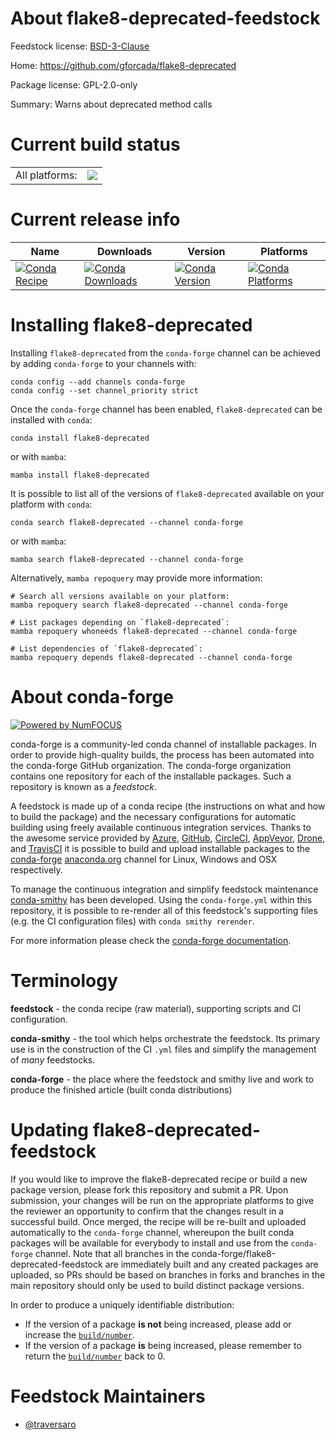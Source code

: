 About flake8-deprecated-feedstock
=================================

Feedstock license: [BSD-3-Clause](https://github.com/conda-forge/flake8-deprecated-feedstock/blob/main/LICENSE.txt)

Home: https://github.com/gforcada/flake8-deprecated

Package license: GPL-2.0-only

Summary: Warns about deprecated method calls

Current build status
====================


<table><tr><td>All platforms:</td>
    <td>
      <a href="https://dev.azure.com/conda-forge/feedstock-builds/_build/latest?definitionId=23657&branchName=main">
        <img src="https://dev.azure.com/conda-forge/feedstock-builds/_apis/build/status/flake8-deprecated-feedstock?branchName=main">
      </a>
    </td>
  </tr>
</table>

Current release info
====================

| Name | Downloads | Version | Platforms |
| --- | --- | --- | --- |
| [![Conda Recipe](https://img.shields.io/badge/recipe-flake8--deprecated-green.svg)](https://anaconda.org/conda-forge/flake8-deprecated) | [![Conda Downloads](https://img.shields.io/conda/dn/conda-forge/flake8-deprecated.svg)](https://anaconda.org/conda-forge/flake8-deprecated) | [![Conda Version](https://img.shields.io/conda/vn/conda-forge/flake8-deprecated.svg)](https://anaconda.org/conda-forge/flake8-deprecated) | [![Conda Platforms](https://img.shields.io/conda/pn/conda-forge/flake8-deprecated.svg)](https://anaconda.org/conda-forge/flake8-deprecated) |

Installing flake8-deprecated
============================

Installing `flake8-deprecated` from the `conda-forge` channel can be achieved by adding `conda-forge` to your channels with:

```
conda config --add channels conda-forge
conda config --set channel_priority strict
```

Once the `conda-forge` channel has been enabled, `flake8-deprecated` can be installed with `conda`:

```
conda install flake8-deprecated
```

or with `mamba`:

```
mamba install flake8-deprecated
```

It is possible to list all of the versions of `flake8-deprecated` available on your platform with `conda`:

```
conda search flake8-deprecated --channel conda-forge
```

or with `mamba`:

```
mamba search flake8-deprecated --channel conda-forge
```

Alternatively, `mamba repoquery` may provide more information:

```
# Search all versions available on your platform:
mamba repoquery search flake8-deprecated --channel conda-forge

# List packages depending on `flake8-deprecated`:
mamba repoquery whoneeds flake8-deprecated --channel conda-forge

# List dependencies of `flake8-deprecated`:
mamba repoquery depends flake8-deprecated --channel conda-forge
```


About conda-forge
=================

[![Powered by
NumFOCUS](https://img.shields.io/badge/powered%20by-NumFOCUS-orange.svg?style=flat&colorA=E1523D&colorB=007D8A)](https://numfocus.org)

conda-forge is a community-led conda channel of installable packages.
In order to provide high-quality builds, the process has been automated into the
conda-forge GitHub organization. The conda-forge organization contains one repository
for each of the installable packages. Such a repository is known as a *feedstock*.

A feedstock is made up of a conda recipe (the instructions on what and how to build
the package) and the necessary configurations for automatic building using freely
available continuous integration services. Thanks to the awesome service provided by
[Azure](https://azure.microsoft.com/en-us/services/devops/), [GitHub](https://github.com/),
[CircleCI](https://circleci.com/), [AppVeyor](https://www.appveyor.com/),
[Drone](https://cloud.drone.io/welcome), and [TravisCI](https://travis-ci.com/)
it is possible to build and upload installable packages to the
[conda-forge](https://anaconda.org/conda-forge) [anaconda.org](https://anaconda.org/)
channel for Linux, Windows and OSX respectively.

To manage the continuous integration and simplify feedstock maintenance
[conda-smithy](https://github.com/conda-forge/conda-smithy) has been developed.
Using the ``conda-forge.yml`` within this repository, it is possible to re-render all of
this feedstock's supporting files (e.g. the CI configuration files) with ``conda smithy rerender``.

For more information please check the [conda-forge documentation](https://conda-forge.org/docs/).

Terminology
===========

**feedstock** - the conda recipe (raw material), supporting scripts and CI configuration.

**conda-smithy** - the tool which helps orchestrate the feedstock.
                   Its primary use is in the construction of the CI ``.yml`` files
                   and simplify the management of *many* feedstocks.

**conda-forge** - the place where the feedstock and smithy live and work to
                  produce the finished article (built conda distributions)


Updating flake8-deprecated-feedstock
====================================

If you would like to improve the flake8-deprecated recipe or build a new
package version, please fork this repository and submit a PR. Upon submission,
your changes will be run on the appropriate platforms to give the reviewer an
opportunity to confirm that the changes result in a successful build. Once
merged, the recipe will be re-built and uploaded automatically to the
`conda-forge` channel, whereupon the built conda packages will be available for
everybody to install and use from the `conda-forge` channel.
Note that all branches in the conda-forge/flake8-deprecated-feedstock are
immediately built and any created packages are uploaded, so PRs should be based
on branches in forks and branches in the main repository should only be used to
build distinct package versions.

In order to produce a uniquely identifiable distribution:
 * If the version of a package **is not** being increased, please add or increase
   the [``build/number``](https://docs.conda.io/projects/conda-build/en/latest/resources/define-metadata.html#build-number-and-string).
 * If the version of a package **is** being increased, please remember to return
   the [``build/number``](https://docs.conda.io/projects/conda-build/en/latest/resources/define-metadata.html#build-number-and-string)
   back to 0.

Feedstock Maintainers
=====================

* [@traversaro](https://github.com/traversaro/)

